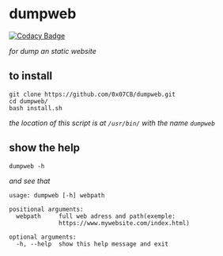 # dumpweb

[![Codacy Badge](https://api.codacy.com/project/badge/Grade/ee30871b802845469b95bbdb139797fb)](https://app.codacy.com/gh/0x07CB/dumpweb?utm_source=github.com&utm_medium=referral&utm_content=0x07CB/dumpweb&utm_campaign=Badge_Grade_Settings)

_for dump an static website_

## to install

```
git clone https://github.com/0x07CB/dumpweb.git
cd dumpweb/
bash install.sh
```
_the location of this script is at `/usr/bin/` with the name `dumpweb`_ 

## show the help

```
dumpweb -h
```

_and see that_

```
usage: dumpweb [-h] webpath

positional arguments:
  webpath     full web adress and path(exemple:
              https://www.mywebsite.com/index.html)

optional arguments:
  -h, --help  show this help message and exit
```

